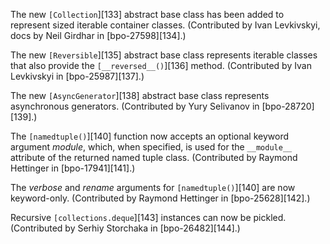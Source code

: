 The new `[Collection`][133] abstract base class has been added to represent sized iterable container classes. (Contributed by Ivan Levkivskyi, docs by Neil Girdhar in [bpo-27598][134].)

The new `[Reversible`][135] abstract base class represents iterable classes that also provide the `[__reversed__()`][136] method. (Contributed by Ivan Levkivskyi in [bpo-25987][137].)

The new `[AsyncGenerator`][138] abstract base class represents asynchronous generators. (Contributed by Yury Selivanov in [bpo-28720][139].)

The `[namedtuple()`][140] function now accepts an optional keyword argument _module_, which, when specified, is used for the `__module__` attribute of the returned named tuple class. (Contributed by Raymond Hettinger in [bpo-17941][141].)

The _verbose_ and _rename_ arguments for `[namedtuple()`][140] are now keyword-only. (Contributed by Raymond Hettinger in [bpo-25628][142].)

Recursive `[collections.deque`][143] instances can now be pickled. (Contributed by Serhiy Storchaka in [bpo-26482][144].)
